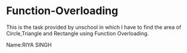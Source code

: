 # Function-Overloading
This is the task provided by unschool in which I have to find the area of Circle,Triangle and Rectangle using Function Overloading.

Name:RIYA SINGH
